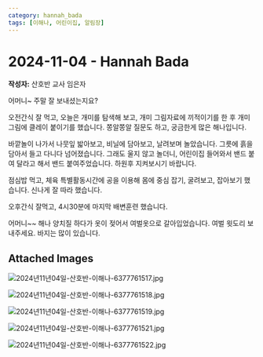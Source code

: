```yaml
---
category: hannah_bada
tags: [이해나, 어린이집, 알림장]
---
```


# 2024-11-04 - Hannah Bada

**작성자:** 산호반 교사 임은자  

어머니~  주말 잘 보내셨는지요?

오전간식 잘 먹고, 오늘은 개미를 탐색해 보고,  개미 그림자료에 끼적이기를 한 후 개미 그림에 클레이  붙이기를 했습니다.  쫑알쫑알 질문도 하고, 궁금한게 많은 해나입니다.

바깥놀이 나가서 나뭇잎 밟아보고, 비닐에 담아보고, 날려보며  놀았습니다. 그릇에 흙을 담아서 들고 다니다 넘어졌습니다.  그래도 울지 않고 놀더니, 어린이집 들어와서 밴드 붙여 달라고 해서 밴드 붙여주었습니다. 하원후 지켜보시기 바랍니다. 

점심밥 먹고, 체육 특별활동시간에 공을 이용해 몸에 중심 잡기, 굴려보고, 잡아보기 했습니다. 신나게 잘 따라 했습니다.

오후간식 잘먹고, 4시30분에 마지막 배변훈련 했습니다.

어머니~~ 해나 양치질 하다가 옷이 젖어서 여벌옷으로 갈아입었습니다. 여벌 윗도리 보내주세요. 바지는 많이 있습니다.

## Attached Images
![2024년11년04일-산호반-이해나-6377761517.jpg](d:\Users\hannah\Downloads\kids\photo\2024년11년04일-산호반-이해나-6377761517.jpg)

![2024년11년04일-산호반-이해나-6377761518.jpg](d:\Users\hannah\Downloads\kids\photo\2024년11년04일-산호반-이해나-6377761518.jpg)

![2024년11년04일-산호반-이해나-6377761519.jpg](d:\Users\hannah\Downloads\kids\photo\2024년11년04일-산호반-이해나-6377761519.jpg)

![2024년11년04일-산호반-이해나-6377761521.jpg](d:\Users\hannah\Downloads\kids\photo\2024년11년04일-산호반-이해나-6377761521.jpg)

![2024년11년04일-산호반-이해나-6377761522.jpg](d:\Users\hannah\Downloads\kids\photo\2024년11년04일-산호반-이해나-6377761522.jpg)

